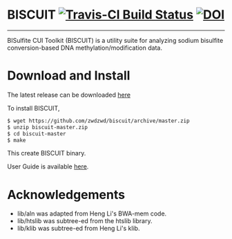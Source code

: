 # BISCUIT [![Travis-CI Build Status](https://travis-ci.org/zwdzwd/biscuit.svg?branch=master)](https://travis-ci.org/zwdzwd/biscuit) [![DOI](https://zenodo.org/badge/doi/10.5281/zenodo.48262.svg)](http://dx.doi.org/10.5281/zenodo.48262)
---

BISulfite CUI Toolkit (BISCUIT) is a utility suite for analyzing sodium bisulfite conversion-based DNA methylation/modification data.

# Download and Install

The latest release can be downloaded [here](https://github.com/zwdzwd/biscuit/releases/latest)

To install BISCUIT,

```bash
$ wget https://github.com/zwdzwd/biscuit/archive/master.zip
$ unzip biscuit-master.zip
$ cd biscuit-master
$ make
```

This create BISCUIT binary.


User Guide is available [here](https://github.com/zwdzwd/biscuit/wiki).

# Acknowledgements

 * lib/aln was adapted from Heng Li's BWA-mem code.
 * lib/htslib was subtree-ed from the htslib library.
 * lib/klib was subtree-ed from Heng Li's klib.
